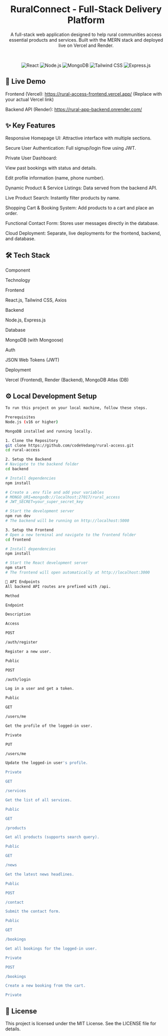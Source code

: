 <div align="center">
<br />
<h1><strong>RuralConnect - Full-Stack Delivery Platform</strong></h1>
<p>A full-stack web application designed to help rural communities access essential products and services. Built with the MERN stack and deployed live on Vercel and Render.</p>
<br />
</div>

<p align="center">
<img src="https://img.shields.io/badge/React-20232A?style=for-the-badge&logo=react&logoColor=61DAFB" alt="React"/>
<img src="https://img.shields.io/badge/Node.js-339933?style=for-the-badge&logo=nodedotjs&logoColor=white" alt="Node.js"/>
<img src="https://img.shields.io/badge/MongoDB-4EA94B?style=for-the-badge&logo=mongodb&logoColor=white" alt="MongoDB"/>
<img src="https://img.shields.io/badge/Tailwind_CSS-38B2AC?style=for-the-badge&logo=tailwind-css&logoColor=white" alt="Tailwind CSS"/>
<img src="https://img.shields.io/badge/Express.js-000000?style=for-the-badge&logo=express&logoColor=white" alt="Express.js"/>
</p>

## 🚀 Live Demo
Frontend (Vercel): https://rural-access-frontend.vercel.app/ (Replace with your actual Vercel link)

Backend API (Render): https://rural-app-backend.onrender.com/

## ✨ Key Features
Responsive Homepage UI: Attractive interface with multiple sections.

Secure User Authentication: Full signup/login flow using JWT.

Private User Dashboard:

View past bookings with status and details.

Edit profile information (name, phone number).

Dynamic Product & Service Listings: Data served from the backend API.

Live Product Search: Instantly filter products by name.

Shopping Cart & Booking System: Add products to a cart and place an order.

Functional Contact Form: Stores user messages directly in the database.

Cloud Deployment: Separate, live deployments for the frontend, backend, and database.

## 🛠️ Tech Stack
Component

Technology

Frontend

React.js, Tailwind CSS, Axios

Backend

Node.js, Express.js

Database

MongoDB (with Mongoose)

Auth

JSON Web Tokens (JWT)

Deployment

Vercel (Frontend), Render (Backend), MongoDB Atlas (DB)

## ⚙️ Local Development Setup
``` bash 
To run this project on your local machine, follow these steps.

Prerequisites
Node.js (v16 or higher)

MongoDB installed and running locally.

1. Clone the Repository
git clone https://github.com/codeVedang/rural-access.git
cd rural-access

2. Setup the Backend
# Navigate to the backend folder
cd backend

# Install dependencies
npm install

# Create a .env file and add your variables
# MONGO_URI=mongodb://localhost:27017/rural_access
# JWT_SECRET=your_super_secret_key

# Start the development server
npm run dev
# The backend will be running on http://localhost:5000

3. Setup the Frontend
# Open a new terminal and navigate to the frontend folder
cd frontend

# Install dependencies
npm install

# Start the React development server
npm start
# The frontend will open automatically at http://localhost:3000

🔌 API Endpoints
All backend API routes are prefixed with /api.

Method

Endpoint

Description

Access

POST

/auth/register

Register a new user.

Public

POST

/auth/login

Log in a user and get a token.

Public

GET

/users/me

Get the profile of the logged-in user.

Private

PUT

/users/me

Update the logged-in user's profile.

Private

GET

/services

Get the list of all services.

Public

GET

/products

Get all products (supports search query).

Public

GET

/news

Get the latest news headlines.

Public

POST

/contact

Submit the contact form.

Public

GET

/bookings

Get all bookings for the logged-in user.

Private

POST

/bookings

Create a new booking from the cart.

Private
```

## 📜 License
This project is licensed under the MIT License. See the LICENSE file for details.
